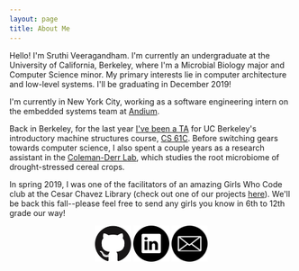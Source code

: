 ```yaml
---
layout: page
title: About Me
---
```


Hello! I'm Sruthi Veeragandham. I'm currently an undergraduate at the University of California, Berkeley, where I'm a Microbial Biology major and Computer Science minor. My primary interests lie in computer architecture and low-level systems. I'll be graduating in December 2019! 

I'm currently in New York City, working as a software engineering intern on the embedded systems team at [Andium](https://andium.com). 

Back in Berkeley, for the last year [I've been a TA](/teaching) for UC Berkeley's introductory machine structures course, [CS 61C](https://cs61c.org). Before switching gears towards computer science, I also spent a couple years as a research assistant in the [Coleman-Derr Lab](https://pgec.berkeley.edu/coleman-derr-lab-0), which studies the root microbiome of drought-stressed cereal crops. 

In spring 2019, I was one of the facilitators of an amazing Girls Who Code club at the Cesar Chavez Library (check out one of our projects [here](https://gwc-ca9717.github.io)). We'll be back this fall--please feel free to send any girls you know in 6th to 12th grade our way! 

<div align="center">
  <a href="https://github.com/sruthiveeragandham"><img src="github.png" width="64" style="display: inline-block"></a>
  <a href="https://www.linkedin.com/in/sruthi-veeragandham"><img src="linkedin.png" width="64" style="display: inline-block"></a>
  <a href="mailto:sruthiveeragandham@gmail.com"><img src="email.png" width="64" style="display: inline-block"></a>
</div>
